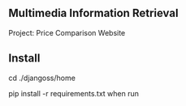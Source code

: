 ## Multimedia Information Retrieval
Project: Price Comparison Website

## Install
cd ./djangoss/home

pip install -r requirements.txt when run
